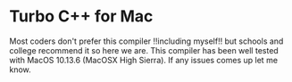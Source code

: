 # Turbo C++ for Mac

Most coders don't prefer this compiler !!including myself!! but schools and college recommend it so here we are.
This compiler has been well tested with MacOS 10.13.6 (MacOSX High Sierra).
If any issues comes up let me know.
